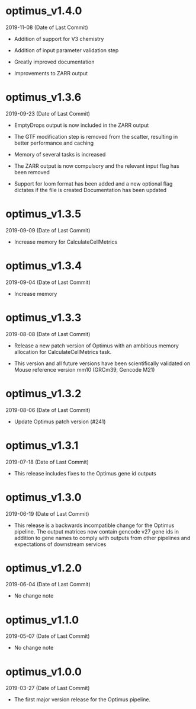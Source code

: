 
# optimus_v1.4.0

2019-11-08 (Date of Last Commit)

* Addition of support for V3 chemistry

* Addition of input parameter validation step

* Greatly improved documentation

* Improvements to ZARR output

# optimus_v1.3.6

2019-09-23 (Date of Last Commit)

* EmptyDrops output is now included in the ZARR output

* The GTF modification step is removed from the scatter, resulting in better performance and caching

* Memory of several tasks is increased

* The ZARR output is now compulsory and the relevant input flag has been removed

* Support for loom format has been added and a new optional flag dictates if the file is created
Documentation has been updated


# optimus_v1.3.5

2019-09-09 (Date of Last Commit)

* Increase memory for CalculateCellMetrics

# optimus_v1.3.4

2019-09-04 (Date of Last Commit)

* Increase memory

# optimus_v1.3.3

2019-08-08 (Date of Last Commit)

* Release a new patch version of Optimus with an ambitious memory allocation for CalculateCellMetrics task.

* This version and all future versions have been scientifically validated on Mouse reference version mm10 (GRCm39, Gencode M21)

# optimus_v1.3.2

2019-08-06 (Date of Last Commit)

* Update Optimus patch version (#241)

# optimus_v1.3.1

2019-07-18 (Date of Last Commit)

* This release includes fixes to the Optimus gene id outputs

# optimus_v1.3.0

2019-06-19 (Date of Last Commit)

* This release is a backwards incompatible change for the Optimus pipeline. The output matrices now contain gencode v27 gene ids in addition to gene names to comply with outputs from other pipelines and expectations of downstream services

# optimus_v1.2.0

2019-06-04 (Date of Last Commit)

* No change note

# optimus_v1.1.0

2019-05-07 (Date of Last Commit)

* No change note

# optimus_v1.0.0

2019-03-27 (Date of Last Commit)

* The first major version release for the Optimus pipeline.


